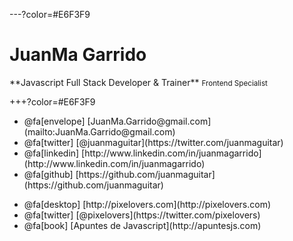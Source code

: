 ---?color=#E6F3F9

<h1>JuanMa Garrido</h1>
<div class="about-me">
  **Javascript Full Stack Developer & Trainer**
  <small>Frontend Specialist</small> 
</div> 

+++?color=#E6F3F9

<ul class="personal">
  <li>@fa[envelope] [JuanMa.Garrido@gmail.com](mailto:JuanMa.Garrido@gmail.com)</li>
  <li>@fa[twitter] [@juanmaguitar](https://twitter.com/juanmaguitar)</li>
  <li>@fa[linkedin] [http://www.linkedin.com/in/juanmagarrido](http://www.linkedin.com/in/juanmagarrido)</li>
  <li>@fa[github] [https://github.com/juanmaguitar](https://github.com/juanmaguitar)</li>
</ul>

<ul class="projects">
  <li>@fa[desktop] [http://pixelovers.com](http://pixelovers.com)</li>
  <li>@fa[twitter] [@pixelovers](https://twitter.com/pixelovers)</li>
  <li>@fa[book] [Apuntes de Javascript](http://apuntesjs.com)</li>
</ul>
